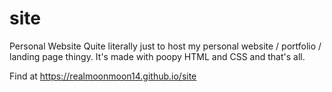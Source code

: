 # site
Personal Website
Quite literally just to host my personal website / portfolio / landing page thingy. It's made with poopy HTML and CSS and that's all.

Find at https://realmoonmoon14.github.io/site
